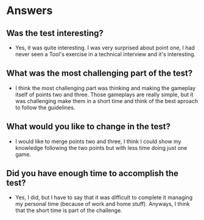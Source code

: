 # Answers

## Was the test interesting?
- Yes, it was quite interesting. I was very surprised about point one, I had never seen a Tool's exercise in a technical interview and it's interesting.

## What was the most challenging part of the test?
- I think the most challenging part was thinking and making the gameplay itself of points two and three. Those gameplays are really simple, but it was challenging make them in a short time and think of the best aproach to follow the guidelines.

## What would you like to change in the test?
- I would like to merge points two and three, I think I could show my knowledge following the two points but with less time doing just one game.

## Did you have enough time to accomplish the test?
- Yes, I did, but I have to say that it was difficult to complete it managing my personal time (because of work and home stuff). Anyways, I think that the short time is part of the challenge.